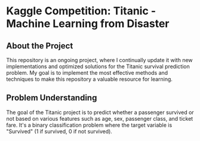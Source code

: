 # Kaggle Competition: Titanic - Machine Learning from Disaster

## About the Project
This repository is an ongoing project, where I continually update it with new implementations and optimized solutions for the Titanic survival prediction problem. My goal is to implement the most effective methods and techniques to make this repository a valuable resource for learning.

## Problem Understanding
The goal of the Titanic project is to predict whether a passenger survived or not based on various features such as age, sex, passenger class, and ticket fare.
It's a binary classification problem where the target variable is "Survived" (1 if survived, 0 if not survived).
